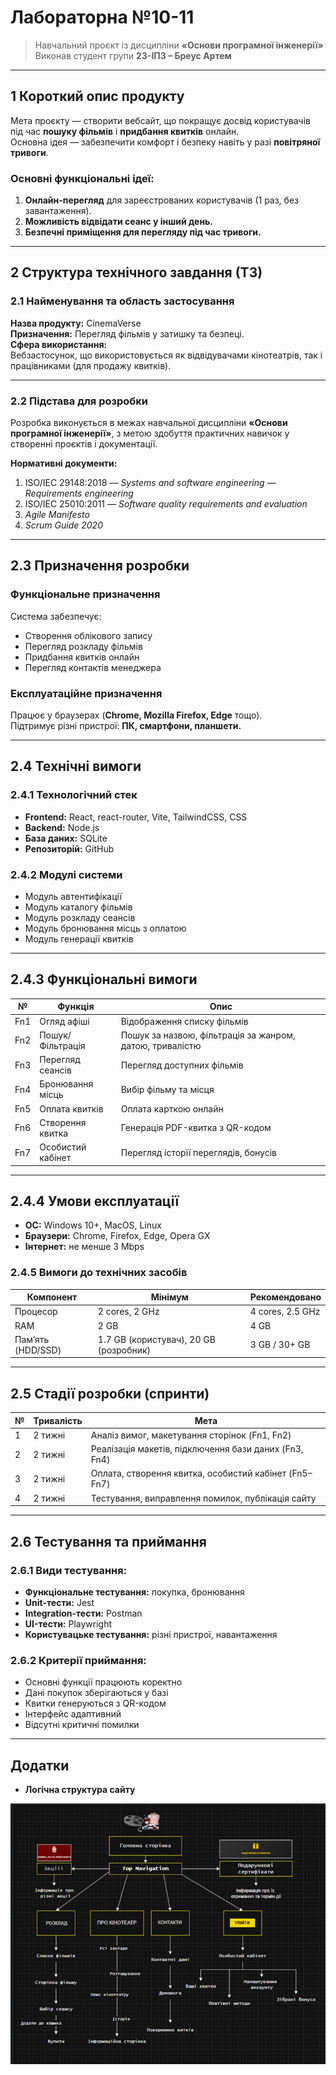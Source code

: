 # Лабораторна №10-11

> Навчальний проєкт із дисципліни **«Основи програмної інженерії»**  
> Виконав студент групи **23-ІПЗ – Бреус Артем** 

---

## 1 Короткий опис продукту

Мета проєкту — створити вебсайт, що покращує досвід користувачів під час **пошуку фільмів** і **придбання квитків** онлайн.  
Основна ідея — забезпечити комфорт і безпеку навіть у разі **повітряної тривоги**.  

### Основні функціональні ідеї:
1. **Онлайн-перегляд** для зареєстрованих користувачів (1 раз, без завантаження).  
2. **Можливість відвідати сеанс у інший день.**  
3. **Безпечні приміщення для перегляду під час тривоги.**

---

## 2 Структура технічного завдання (ТЗ)

### 2.1 Найменування та область застосування
**Назва продукту:** CinemaVerse  
**Призначення:** Перегляд фільмів у затишку та безпеці.  
**Сфера використання:**  
Вебзастосунок, що використовується як відвідувачами кінотеатрів, так і працівниками (для продажу квитків).

---

### 2.2 Підстава для розробки
Розробка виконується в межах навчальної дисципліни **«Основи програмної інженерії»**, з метою здобуття практичних навичок у створенні проєктів і документації.

**Нормативні документи:**
1. ISO/IEC 29148:2018 — *Systems and software engineering — Requirements engineering*  
2. ISO/IEC 25010:2011 — *Software quality requirements and evaluation*  
3. *Agile Manifesto*  
4. *Scrum Guide 2020*

---

## 2.3 Призначення розробки

### Функціональне призначення
Система забезпечує:
- Створення облікового запису  
- Перегляд розкладу фільмів  
- Придбання квитків онлайн  
- Перегляд контактів менеджера  

### Експлуатаційне призначення
Працює у браузерах (**Chrome, Mozilla Firefox, Edge** тощо).  
Підтримує різні пристрої: **ПК, смартфони, планшети.**

---

## 2.4 Технічні вимоги

### 2.4.1 Технологічний стек
- **Frontend:** React, react-router, Vite, TailwindCSS, CSS  
- **Backend:** Node.js  
- **База даних:** SQLite  
- **Репозиторій:** GitHub  

### 2.4.2 Модулі системи
- Модуль автентифікації  
- Модуль каталогу фільмів  
- Модуль розкладу сеансів  
- Модуль бронювання місць з оплатою  
- Модуль генерації квитків  

---

## 2.4.3 Функціональні вимоги

| № | Функція | Опис |
|---|----------|------|
| Fn1 | Огляд афіші | Відображення списку фільмів |
| Fn2 | Пошук/Фільтрація | Пошук за назвою, фільтрація за жанром, датою, тривалістю |
| Fn3 | Перегляд сеансів | Перегляд доступних фільмів |
| Fn4 | Бронювання місць | Вибір фільму та місця |
| Fn5 | Оплата квитків | Оплата карткою онлайн |
| Fn6 | Створення квитка | Генерація PDF-квитка з QR-кодом |
| Fn7 | Особистий кабінет | Перегляд історії переглядів, бонусів |

---

## 2.4.4 Умови експлуатації

- **ОС:** Windows 10+, MacOS, Linux  
- **Браузери:** Chrome, Firefox, Edge, Opera GX  
- **Інтернет:** не менше 3 Mbps  

### 2.4.5 Вимоги до технічних засобів

| Компонент | Мінімум | Рекомендовано |
|------------|----------|---------------|
| Процесор | 2 cores, 2 GHz | 4 cores, 2.5 GHz |
| RAM | 2 GB | 4 GB |
| Пам’ять (HDD/SSD) | 1.7 GB (користувач), 20 GB (розробник) | 3 GB / 30+ GB |

---

## 2.5 Стадії розробки (спринти)

| № | Тривалість | Мета |
|---|-------------|------|
| 1 | 2 тижні | Аналіз вимог, макетування сторінок (Fn1, Fn2) |
| 2 | 2 тижні | Реалізація макетів, підключення бази даних (Fn3, Fn4) |
| 3 | 2 тижні | Оплата, створення квитка, особистий кабінет (Fn5–Fn7) |
| 4 | 2 тижні | Тестування, виправлення помилок, публікація сайту |

---

## 2.6 Тестування та приймання

### 2.6.1 Види тестування:
- **Функціональне тестування:** покупка, бронювання  
- **Unit-тести:** Jest  
- **Integration-тести:** Postman  
- **UI-тести:** Playwright  
- **Користувацьке тестування:** різні пристрої, навантаження

### 2.6.2 Критерії приймання:
- Основні функції працюють коректно  
- Дані покупок зберігаються у базі  
- Квитки генеруються з QR-кодом  
- Інтерфейс адаптивний  
- Відсутні критичні помилки  

---

## Додатки

- **Логічна структура сайту**


![alt next](https://github.com/artemka26513-del/Lr10-11_Breus-23IPZ/blob/main/Logic%20Structure.jpg)
